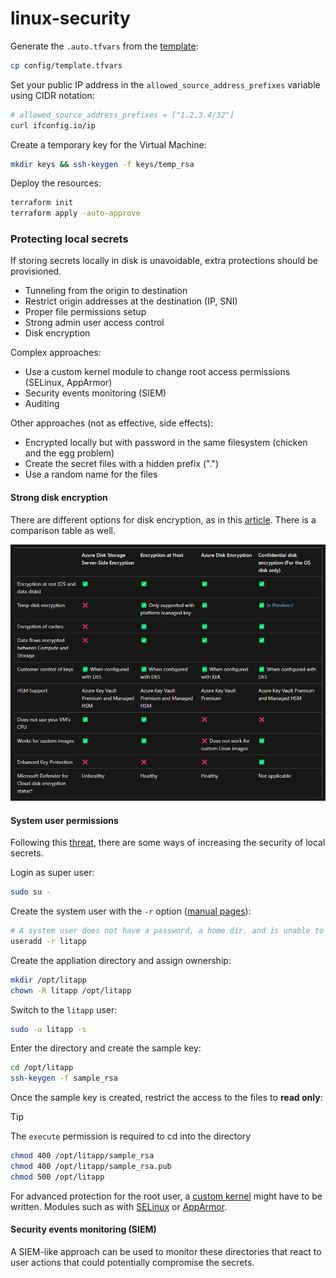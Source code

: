# linux-security

Generate the `.auto.tfvars` from the [template](config/template.tfvars):

```sh
cp config/template.tfvars
```

Set your public IP address in the `allowed_source_address_prefixes` variable using CIDR notation:

```sh
# allowed_source_address_prefixes = ["1.2.3.4/32"]
curl ifconfig.io/ip
```

Create a temporary key for the Virtual Machine:

```sh
mkdir keys && ssh-keygen -f keys/temp_rsa
```

Deploy the resources:

```sh
terraform init
terraform apply -auto-approve
```

### Protecting local secrets

If storing secrets locally in disk is unavoidable, extra protections should be provisioned.

- Tunneling from the origin to destination
- Restrict origin addresses at the destination (IP, SNI)
- Proper file permissions setup
- Strong admin user access control
- Disk encryption

Complex approaches:

- Use a custom kernel module to change root access permissions (SELinux, AppArmor)
- Security events monitoring (SIEM)
- Auditing

Other approaches (not as effective, side effects):

- Encrypted locally but with password in the same filesystem (chicken and the egg problem)
- Create the secret files with a hidden prefix (".")
- Use a random name for the files

#### Strong disk encryption

There are different options for disk encryption, as in this [article][1]. There is a comparison table as well.

<img src=".assets/azure-disk-encryption-comparison.png" />


#### System user permissions

Following this [threat][2], there are some ways of increasing the security of local secrets.

Login as super user:

```sh
sudo su -
```

Create the system user with the `-r` option ([manual pages][3]):

```sh
# A system user does not have a password, a home dir, and is unable to login
useradd -r litapp
```

Create the appliation directory and assign ownership:

```sh
mkdir /opt/litapp
chown -R litapp /opt/litapp
```

Switch to the `litapp` user:

```sh
sudo -u litapp -s
```

Enter the directory and create the sample key:

```sh
cd /opt/litapp
ssh-keygen -f sample_rsa
```

Once the sample key is created, restrict the access to the files to **read only**:

> [!TIP]
> The `execute` permission is required to cd into the directory

```sh
chmod 400 /opt/litapp/sample_rsa
chmod 400 /opt/litapp/sample_rsa.pub
chmod 500 /opt/litapp
```

For advanced protection for the root user, a [custom kernel][4] might have to be written. Modules such as with [SELinux][5] or [AppArmor][6].


#### Security events monitoring (SIEM)

A SIEM-like approach can be used to monitor these directories that react to user actions that could potentially compromise the secrets.



[1]: https://learn.microsoft.com/en-us/azure/virtual-machines/disk-encryption-overview
[2]: https://superuser.com/questions/77617/how-can-i-create-a-non-login-user
[3]: https://linux.die.net/man/8/useradd
[4]: https://stackoverflow.com/a/59559335/3231778
[5]: https://blog.siphos.be/2015/07/restricting-even-root-access-to-a-folder/
[6]: https://debian-handbook.info/browse/stable/sect.apparmor.html
